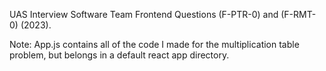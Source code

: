 UAS Interview Software Team Frontend Questions (F-PTR-0) and (F-RMT-0) (2023).

Note: App.js contains all of the code I made for the multiplication table problem, but belongs in a default react app directory.
